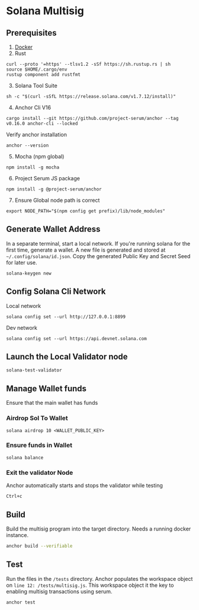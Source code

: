 # Solana Multisig

## Prerequisites

1. [Docker](https://docs.docker.com/get-started/)
2. Rust

```
curl --proto '=https' --tlsv1.2 -sSf https://sh.rustup.rs | sh
source $HOME/.cargo/env
rustup component add rustfmt
```

3. Solana Tool Suite

```
sh -c "$(curl -sSfL https://release.solana.com/v1.7.12/install)"
```

4. Anchor Cli V16

```
cargo install --git https://github.com/project-serum/anchor --tag v0.16.0 anchor-cli --locked
```

Verify anchor installation

```
anchor --version
```

5. Mocha (npm global)

```
npm install -g mocha
```

6. Project Serum JS package

```
npm install -g @project-serum/anchor
```

7. Ensure Global node path is correct

```
export NODE_PATH="$(npm config get prefix)/lib/node_modules"
```

## Generate Wallet Address

In a separate terminal, start a local network. If you're running solana for the first time, generate a wallet. A new file is generated and stored at `~/.config/solana/id.json`.
Copy the generated Public Key and Secret Seed for later use.

```
solana-keygen new
```

## Config Solana Cli Network

Local network

```
solana config set --url http://127.0.0.1:8899
```

Dev network

```
solana config set --url https://api.devnet.solana.com
```

## Launch the Local Validator node

```
solana-test-validator
```

## Manage Wallet funds

Ensure that the main wallet has funds

### Airdrop Sol To Wallet

```
solana airdrop 10 <WALLET_PUBLIC_KEY>
```

### Ensure funds in Wallet

```
solana balance
```

### Exit the validator Node

Anchor automatically starts and stops the validator while testing

```
Ctrl+c
```

## Build

Build the multisig program into the target directory. Needs a running docker instance.

```bash
anchor build --verifiable
```

## Test

Run the files in the `/tests` directory. Anchor populates the workspace object on `line 12: /tests/multisig.js`. This workspace object it the key to enabling multisig transactions using serum.

```bash
anchor test
```
